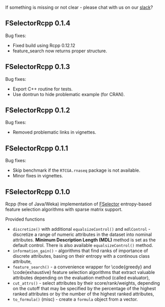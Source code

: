 If something is missing or not clear - please chat with us on our [slack](https://fselectorrcpp.slack.com/messages/general/)?

FSelectorRcpp 0.1.4
----------------------------------------------------------------

Bug fixes:
- Fixed build using Rcpp 0.12.12
- feature_search now returns proper structure.

FSelectorRcpp 0.1.3
----------------------------------------------------------------

Bug fixes:

- Export C++ routine for tests.
- Use dontrun to hide problematic example (for CRAN).


FSelectorRcpp 0.1.2
----------------------------------------------------------------

Bug fixes:

- Removed problematic links in vignettes.

FSelectorRcpp 0.1.1
----------------------------------------------------------------

Bug fixes:

- Skip benchmark if the `RTCGA.rnaseq` package is not available.
- Minor fixes in vignettes.


FSelectorRcpp 0.1.0
----------------------------------------------------------------

Rcpp (free of Java/Weka) implementation of [FSelector](https://cran.r-project.org/web/packages/FSelector/index.html) entropy-based feature selection algorithms with sparse matrix support.

Provided functions

- `discretize()` with additional `equalsizeControl()` and `mdlControl` - discretize a range of numeric attributes in the dataset into nominal attributes. **Minimum Description Length (MDL)** method is set as the default control. There is also available `equalsizeControl()` method.
- `information_gain()` - algorithms that find ranks of importance of discrete attributes, basing on their  entropy with a continous class attribute,
- `feature_search()` - a convenience wrapper for \code{greedy} and \code{exhaustive} feature selection algorithms that extract valuable attributes depending on the evaluation method (called evaluator),
- `cut_attrs()` - select attributes by their score/rank/weights, depending on the cutoff that may be specified by the percentage of the highest ranked attributes or by the number of the highest ranked attributes,
- `to_formula()` (misc) - create a `formula` object from a vector.
